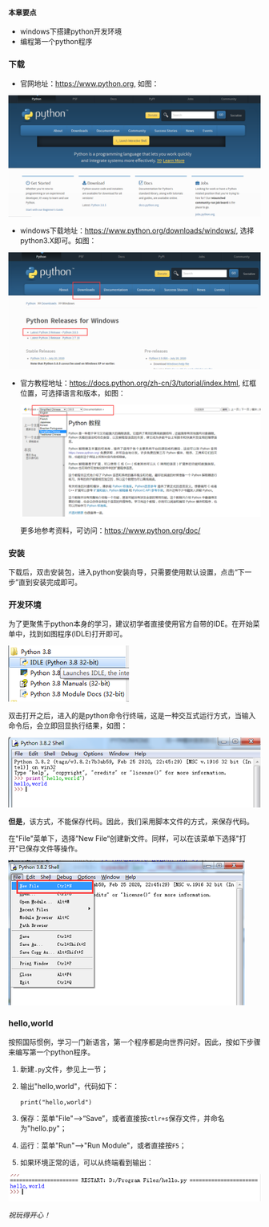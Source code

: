 #### 本章要点

- windows下搭建python开发环境
- 编程第一个python程序

### 下载

- 官网地址：https://www.python.org, 如图：

![1596727031176](image/l1_main_page.png)



- windows下载地址：https://www.python.org/downloads/windows/, 选择python3.X即可。如图：

![1596809829848](image/l1_downloads.png)



- 官方教程地址：https://docs.python.org/zh-cn/3/tutorial/index.html, 红框位置，可选择语言和版本，如图：

  ![1596727407636](image/l3_doc.png)

  更多地参考资料，可访问：https://www.python.org/doc/

### 安装

下载后，双击安装包，进入python安装向导，只需要使用默认设置，点击“下一步”直到安装完成即可。

### 开发环境

为了更聚焦于python本身的学习，建议初学者直接使用官方自带的IDE。在开始菜单中，找到如图程序(IDLE)打开即可。

![1596728417858](image/l1_ide.png)

双击打开之后，进入的是python命令行终端，这是一种交互式运行方式，当输入命令后，会立即回显执行结果，如图：

![1596728671460](image/l1_h1.png)

**但是**，该方式，不能保存代码。因此，我们采用脚本文件的方式，来保存代码。

在"File"菜单下，选择”New File“创建新文件。同样，可以在该菜单下选择"打开"已保存文件等操作。

![1596728902578](image/l1_n_file.png)



### hello,world

按照国际惯例，学习一门新语言，第一个程序都是向世界问好。因此，按如下步骤来编写第一个python程序。

1. 新建`.py`文件，参见上一节；

2. 输出"hello,world"，代码如下：

   ```
   print("hello,world")
   ```

   

3. 保存：菜单"File"-->“Save”，或者直接按`ctlr+s`保存文件，并命名为"hello.py"；

4. 运行：菜单"Run"-->"Run Module"，或者直接按`F5`；

5. 如果环境正常的话，可以从终端看到输出：

![1596729707327](image/l1_run.png)



*祝玩得开心！*

